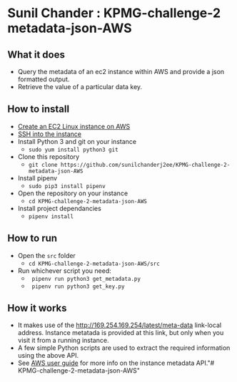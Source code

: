 # Sunil Chander : KPMG-challenge-2 metadata-json-AWS

## What it does
- Query the metadata of an ec2 instance within AWS and provide a json formatted output. 
- Retrieve the value of a particular data key.

## How to install
- [Create an EC2 Linux instance on AWS](https://docs.aws.amazon.com/AWSEC2/latest/UserGuide/EC2_GetStarted.html)
- [SSH into the instance](https://docs.aws.amazon.com/AWSEC2/latest/UserGuide/AccessingInstancesLinux.html)
- Install Python 3 and git on your instance 
    - `sudo yum install python3 git`
- Clone this repository
  - `git clone https://github.com/sunilchanderj2ee/KPMG-challenge-2-metadata-json-AWS`
- Install pipenv
  - `sudo pip3 install pipenv`
- Open the repository on your instance
  - `cd KPMG-challenge-2-metadata-json-AWS`
- Install project dependancies
  - `pipenv install`


## How to run
- Open the `src` folder
  - `cd KPMG-challenge-2-metadata-json-AWS/src`
- Run whichever script you need:
  - ` pipenv run python3 get_metadata.py`
  - ` pipenv run python3 get_key.py`

## How it works
- It makes use of the http://169.254.169.254/latest/meta-data link-local address. Instance metatada is provided at this link, but only when you visit it from a running instance.
- A few simple Python scripts are used to extract the required information using the above API.
- See [AWS user guide](https://docs.aws.amazon.com/AWSEC2/latest/UserGuide/ec2-instance-metadata.html) for more info on the instance metadata API."# KPMG-challenge-2-metadata-json-AWS" 
